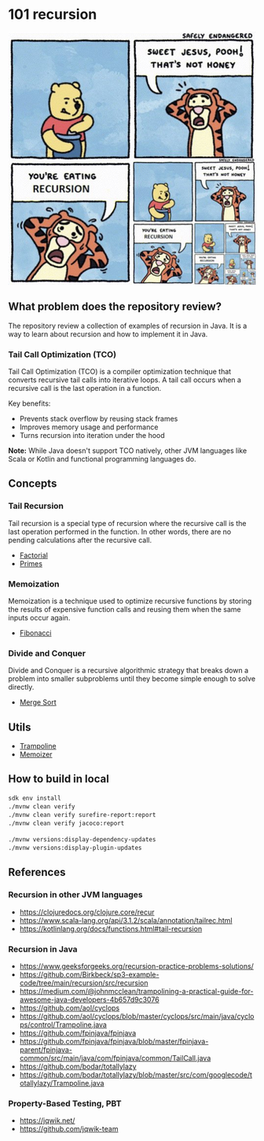 # 101 recursion

![docs](./docs/recursion.jpg)

## What problem does the repository review?

The repository review a collection of examples of recursion in Java. It is a way to learn about recursion and how to implement it in Java.

### Tail Call Optimization (TCO) 

Tail Call Optimization (TCO) is a compiler optimization technique that converts recursive tail calls into iterative loops. A tail call occurs when a recursive call is the last operation in a function.

Key benefits:
- Prevents stack overflow by reusing stack frames
- Improves memory usage and performance
- Turns recursion into iteration under the hood

**Note:** While Java doesn't support TCO natively, other JVM languages like Scala or Kotlin and functional programming languages do.

## Concepts

### Tail Recursion

Tail recursion is a special type of recursion where the recursive call is the last operation performed in the function. In other words, there are no pending calculations after the recursive call.

- [Factorial](./src/main/java/info/jab/recursion/Factorial.java)
- [Primes](./src/main/java/info/jab/recursion/Primes.java)

### Memoization

Memoization is a technique used to optimize recursive functions by storing the results of expensive function calls and reusing them when the same inputs occur again.

- [Fibonacci](./src/main/java/info/jab/recursion/Fibonacci.java)

### Divide and Conquer

Divide and Conquer is a recursive algorithmic strategy that breaks down a problem into smaller subproblems until they become simple enough to solve directly.

- [Merge Sort](./src/main/java/info/jab/recursion/MergeSort.java)

## Utils

- [Trampoline](./src/main/java/info/jab/recursion/utils/Trampoline.java)
- [Memoizer](./src/main/java/info/jab/recursion/utils/Memoizer.java)

## How to build in local

```bash
sdk env install
./mvnw clean verify
./mvnw clean verify surefire-report:report
./mvnw clean verify jacoco:report

./mvnw versions:display-dependency-updates
./mvnw versions:display-plugin-updates
```

## References

### Recursion in other JVM languages

- https://clojuredocs.org/clojure.core/recur
- https://www.scala-lang.org/api/3.1.2/scala/annotation/tailrec.html
- https://kotlinlang.org/docs/functions.html#tail-recursion

### Recursion in Java

- https://www.geeksforgeeks.org/recursion-practice-problems-solutions/
- https://github.com/Birkbeck/sp3-example-code/tree/main/recursion/src/recursion
- https://medium.com/@johnmcclean/trampolining-a-practical-guide-for-awesome-java-developers-4b657d9c3076
- https://github.com/aol/cyclops 
- https://github.com/aol/cyclops/blob/master/cyclops/src/main/java/cyclops/control/Trampoline.java
- https://github.com/fpinjava/fpinjava
- https://github.com/fpinjava/fpinjava/blob/master/fpinjava-parent/fpinjava-common/src/main/java/com/fpinjava/common/TailCall.java
- https://github.com/bodar/totallylazy
- https://github.com/bodar/totallylazy/blob/master/src/com/googlecode/totallylazy/Trampoline.java

### Property-Based Testing, PBT

- https://jqwik.net/
- https://github.com/jqwik-team
